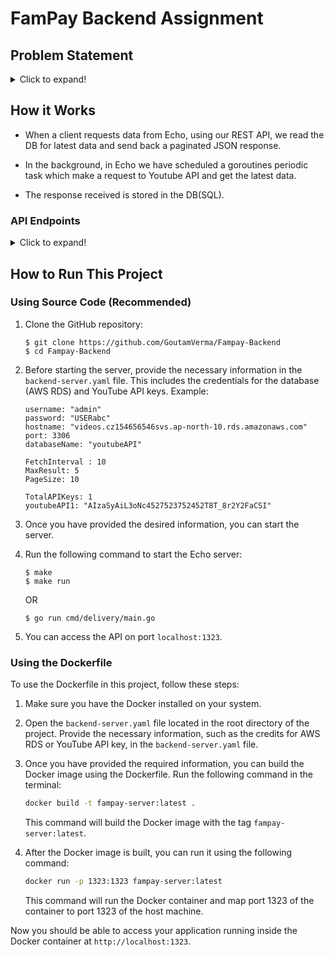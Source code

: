 # FamPay Backend Assignment

## Problem Statement

<details>
  <summary>Click to expand!</summary>

### Basic Requirements:

- Server should call the YouTube API continuously in background (async) with some interval (say 10 seconds) for fetching the latest videos for a predefined search query and should store the data of videos (specifically these fields - Video title, description, publishing datetime, thumbnails URLs and any other fields you require) in a database with proper indexes.
- A GET API which returns the stored video data in a paginated response sorted in descending order of published datetime.
- It should be scalable and optimised.

### Bonus Points:

- [x] Add support for supplying multiple API keys so that if quota is exhausted on one, it automatically uses the next available key.

- [x] Make a dashboard to view the stored videos with filters and sorting options (optional)

### Instructions:
- ou are free to choose any search query, for example: official, cricket, football etc. (choose something that has high frequency of video uploads)
- Try and keep your commit messages clean, and leave comments explaining what you are doing wherever it makes sense.
- Also try and use meaningful variable/function names, and maintain indentation and code style.
- Submission should have a `README` file containing instructions to run the server and test the API.
- Accepted language & Framework
    1. Python (DRF, Django, Flask, etc)
    2. GoLang
- Send your submission (Git repository) link at hiring@fampay.in

### Reference:
* [YouTube data v3 API](https://developers.google.com/youtube/v3/getting-started)
* [Search API reference](https://developers.google.com/youtube/v3/docs/search/list)
* To fetch the latest videos you need to specify these: ```type=video, order=date, publishedAfter=<SOME_DATE_TIME>```
Without publishedAfter, it will give you cached results which will be too old
</details>

## How it Works
- When a client requests data from Echo, using our REST API, we read the DB for latest data and send back a paginated JSON response.

- In the background, in Echo we have scheduled a goroutines periodic task which make a request to Youtube API and get the latest data.

- The response received is stored in the DB(SQL).

### API Endpoints
<details>
  <summary>Click to expand!</summary>

## Endpoints
  1. **Get Value**
     - Endpoint: `/v1/getVideos`
     - Method: `GET`
     - Parameters: `None`
     - Example: `curl -X GET "http://localhost:1323/v1/getVideos"`
     - Response: 
       ```json
        [{
            "title": "free fire dedicated to God sree RAM 🙏🙏🙏🙏🙏🙏🙏#SHORS # GAMMING #newsong",
            "description": "",
            "thumbnails": "https://i.ytimg.com/vi/r1Kfqj2mp2o/default.jpg",
            "published_at": "2024-01-25T03:33:02Z"
        },
        {
            "title": "Who else is playing in the fncs!! #fncs #tournament #fortnite #pc #gamming",
            "description": "",
            "thumbnails": "https://i.ytimg.com/vi/LGeDV7X2A50/default.jpg",
            "published_at": "2024-01-26T00:37:02Z"
        }]
       ```

  2. **Delete all data:**
     - Endpoint: `/v1/deleteVideos`
     - Method: `GET`
     - Parameters: `None`
     - Example: `curl -X GET "http://localhost:1323/v1/deleteVideos`
     - Response:
       ```json
       "Deleted"
       ```
</details>


## How to Run This Project

### Using Source Code (Recommended)

1. Clone the GitHub repository:
    ```
    $ git clone https://github.com/GoutamVerma/Fampay-Backend
    $ cd Fampay-Backend
    ```

2. Before starting the server, provide the necessary information in the `backend-server.yaml` file. This includes the credentials for the database (AWS RDS) and YouTube API keys. Example:

    ```
    username: "admin"
    password: "USERabc"
    hostname: "videos.cz154656546svs.ap-north-10.rds.amazonaws.com"
    port: 3306
    databaseName: "youtubeAPI"

    FetchInterval : 10
    MaxResult: 5
    PageSize: 10

    TotalAPIKeys: 1
    youtubeAPI1: "AIzaSyAiL3oNc4527523752452T8T_8r2Y2FaCSI"
    ```

3. Once you have provided the desired information, you can start the server.

4. Run the following command to start the Echo server:
    ```
    $ make
    $ make run
    ```

    OR

    ```
    $ go run cmd/delivery/main.go
    ```
5. You can access the API on port `localhost:1323`.

### Using the Dockerfile

To use the Dockerfile in this project, follow these steps:

1. Make sure you have the Docker installed on your system.

2. Open the `backend-server.yaml` file located in the root directory of the project. Provide the necessary information, such as the credits for AWS RDS or YouTube API key, in the `backend-server.yaml` file.

3. Once you have provided the required information, you can build the Docker image using the Dockerfile. Run the following command in the terminal:

    ```bash
    docker build -t fampay-server:latest .
    ```

    This command will build the Docker image with the tag `fampay-server:latest`.

4. After the Docker image is built, you can run it using the following command:

    ```bash
    docker run -p 1323:1323 fampay-server:latest
    ```

    This command will run the Docker container and map port 1323 of the container to port 1323 of the host machine.

Now you should be able to access your application running inside the Docker container at `http://localhost:1323`.
